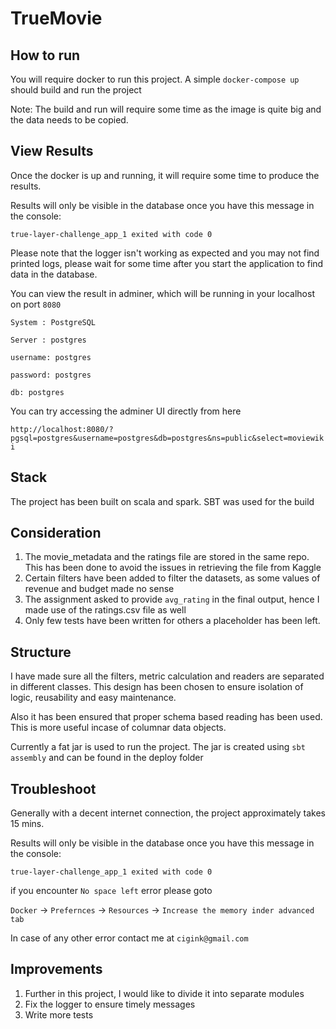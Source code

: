 # TrueMovie

## How to run
You will require docker to run this project.
A simple `docker-compose up` should build and run the project

Note: The build and run will require some time as the image is quite big and the data needs to be copied.

## View Results
Once the docker is up and running, it will require some time to produce the results.

Results will only be visible in the database once you have this message in the console:

`true-layer-challenge_app_1 exited with code 0`

Please note that the logger isn't working as expected and you may not find printed logs,
please wait for some time after you start the application to find data in the database.

You can view the result in adminer, which will be running in your localhost on port `8080`

`System : PostgreSQL`

`Server : postgres`

`username: postgres`

`password: postgres`

`db: postgres`

You can try accessing the adminer UI directly from here 

`http://localhost:8080/?pgsql=postgres&username=postgres&db=postgres&ns=public&select=moviewiki`

## Stack

The project has been built on scala and spark. SBT was used for the build

## Consideration

1. The movie_metadata and the ratings file are stored in the same repo. This has been done to avoid the issues in retrieving the file from Kaggle
2. Certain filters have been added to filter the datasets, as some values of revenue and budget made no sense
3. The assignment asked to provide `avg_rating` in the final output, hence I made use of the ratings.csv file as well
4. Only few tests have been written for others a placeholder has been left.

## Structure

I have made sure all the filters, metric calculation and readers are separated in different classes.
This design has been chosen to ensure isolation of logic, reusability and easy maintenance.

Also it has been ensured that proper schema based reading has been used. This is more useful incase of columnar data objects.

Currently a fat jar is used to run the project. The jar is created using `sbt assembly`
and can be found in the deploy folder

## Troubleshoot

Generally with a decent internet connection, the project approximately takes 15 mins.

Results will only be visible in the database once you have this message in the console:

`true-layer-challenge_app_1 exited with code 0`

if you encounter `No space left` error please goto

`Docker` -> `Prefernces` -> `Resources` -> `Increase the memory inder advanced tab`

In case of any other error contact me at `cigink@gmail.com`

## Improvements
1. Further in this project, I would like to divide it into separate modules 
2. Fix the logger to ensure timely messages
3. Write more tests